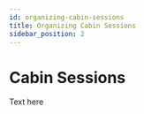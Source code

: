 ```yaml
---
id: organizing-cabin-sessions
title: Organizing Cabin Sessions
sidebar_position: 2
---
```


# Cabin Sessions

Text here